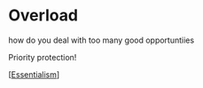 # Overload

how do you deal with too many good opportuntiies

Priority protection!

[[Essentialism]]

[//begin]: # "Autogenerated link references for markdown compatibility"
[Essentialism]: essentialism "Essentialism"
[//end]: # "Autogenerated link references"